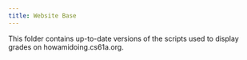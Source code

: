```yaml
---
title: Website Base
---
```


This folder contains up-to-date versions of the scripts used to display grades on howamidoing.cs61a.org.
